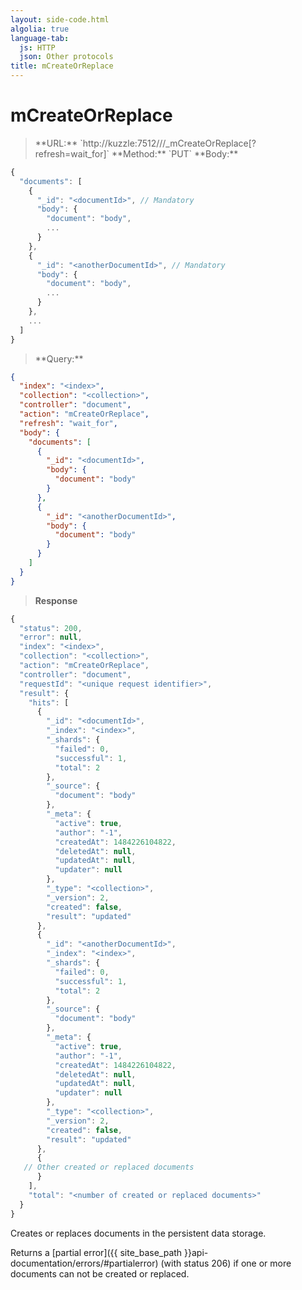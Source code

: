 ```yaml
---
layout: side-code.html
algolia: true
language-tab:
  js: HTTP
  json: Other protocols
title: mCreateOrReplace
---
```


# mCreateOrReplace


<blockquote class="js">
<p>
**URL:** `http://kuzzle:7512/<index>/<collection>/_mCreateOrReplace[?refresh=wait_for]`  
**Method:** `PUT`  
**Body:**
</p>
</blockquote>


```js
{
  "documents": [
    {
      "_id": "<documentId>", // Mandatory
      "body": {
        "document": "body",
        ...
      }
    },
    {
      "_id": "<anotherDocumentId>", // Mandatory
      "body": {
        "document": "body",
        ...
      }
    },
    ...
  ]
}
```


<blockquote class="json">
<p>
**Query:**
</p>
</blockquote>


```json
{
  "index": "<index>",
  "collection": "<collection>",
  "controller": "document",
  "action": "mCreateOrReplace",
  "refresh": "wait_for",
  "body": {
    "documents": [
      {
        "_id": "<documentId>",
        "body": {
          "document": "body"
        }
      },
      {
        "_id": "<anotherDocumentId>",
        "body": {
          "document": "body"
        }
      }
    ]
  }
}
```

>**Response**

```javascript
{
  "status": 200,
  "error": null,
  "index": "<index>",
  "collection": "<collection>",
  "action": "mCreateOrReplace",
  "controller": "document",
  "requestId": "<unique request identifier>",
  "result": {
    "hits": [
      {
        "_id": "<documentId>",
        "_index": "<index>",
        "_shards": {
          "failed": 0,
          "successful": 1,
          "total": 2
        },
        "_source": {
          "document": "body"
        },
        "_meta": {
          "active": true,
          "author": "-1",
          "createdAt": 1484226104822,
          "deletedAt": null,
          "updatedAt": null,
          "updater": null
        },
        "_type": "<collection>",
        "_version": 2,
        "created": false,
        "result": "updated"
      },
      {
        "_id": "<anotherDocumentId>",
        "_index": "<index>",
        "_shards": {
          "failed": 0,
          "successful": 1,
          "total": 2
        },
        "_source": {
          "document": "body"
        },
        "_meta": {
          "active": true,
          "author": "-1",
          "createdAt": 1484226104822,
          "deletedAt": null,
          "updatedAt": null,
          "updater": null
        },
        "_type": "<collection>",
        "_version": 2,
        "created": false,
        "result": "updated"
      },
      {
   // Other created or replaced documents
      }
    ],
    "total": "<number of created or replaced documents>"
  }
}
```

Creates or replaces documents in the persistent data storage.

Returns a [partial error]({{ site_base_path }}api-documentation/errors/#partialerror) (with status 206) if one or more documents can not be created or replaced.
